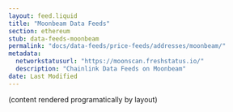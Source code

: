 ```yaml
---
layout: feed.liquid
title: "Moonbeam Data Feeds"
section: ethereum
stub: data-feeds-moonbeam
permalink: "docs/data-feeds/price-feeds/addresses/moonbeam/"
metadata:
  networkstatusurl: "https://moonscan.freshstatus.io/"
  description: "Chainlink Data Feeds on Moonbeam"
date: Last Modified
---
```

(content rendered programatically by layout)
